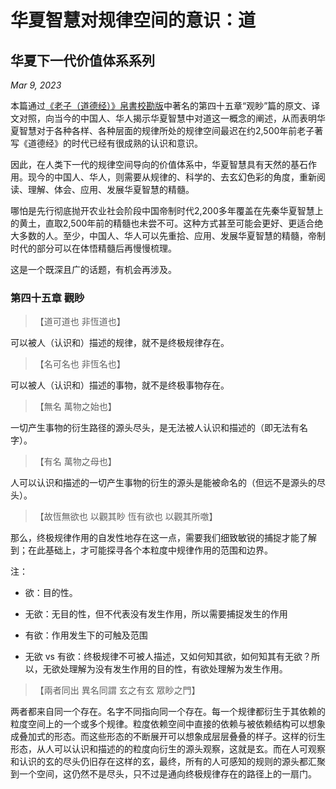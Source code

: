 # 华夏智慧对规律空间的意识：道
## 华夏下一代价值体系系列

*Mar 9, 2023*

本篇通过[《老子（道德经）》帛書校勘版](https://zh.m.wikisource.org/wiki/%E8%80%81%E5%AD%90_(%E5%B8%9B%E6%9B%B8%E6%A0%A1%E5%8B%98%E7%89%88)#%E9%81%93_%E7%AF%87)中著名的第四十五章“观眇”篇的原文、译文对照，向当今的中国人、华人揭示华夏智慧中对道这一概念的阐述，从而表明华夏智慧对于各种各样、各种层面的规律所处的规律空间最迟在约2,500年前老子著写《道德经》的时代已经有很成熟的认识和意识。

因此，在人类下一代的规律空间导向的价值体系中，华夏智慧具有天然的基石作用。现今的中国人、华人，则需要从规律的、科学的、去玄幻色彩的角度，重新阅读、理解、体会、应用、发展华夏智慧的精髓。

哪怕是先行彻底抛开农业社会阶段中国帝制时代2,200多年覆盖在先秦华夏智慧上的黄土，直取2,500年前的精髓也未尝不可。这种方式甚至可能会更好、更适合绝大多数的人。至少，中国人、华人可以先重拾、应用、发展华夏智慧的精髓，帝制时代的部分可以在体悟精髓后再慢慢梳理。

这是一个既深且广的话题，有机会再涉及。

### 第四十五章 觀眇

> 【道可道也 非恆道也】

可以被人（认识和）描述的规律，就不是终极规律存在。

> 【名可名也 非恆名也】

可以被人（认识和）描述的事物，就不是终极事物存在。

> 【無名 萬物之始也】

一切产生事物的衍生路径的源头尽头，是无法被人认识和描述的（即无法有名字）。

> 【有名 萬物之母也】

人可以认识和描述的一切产生事物的衍生的源头是能被命名的（但远不是源头的尽头）。

> 【故恆無欲也 以觀其眇 恆有欲也 以觀其所噭】

那么，终极规律作用的自发性地存在这一点，需要我们细致敏锐的捕捉才能了解到；在此基础上，才可能探寻各个本粒度中规律作用的范围和边界。

注：

* 欲：目的性。

* 无欲：无目的性，但不代表没有发生作用，所以需要捕捉发生的作用

* 有欲：作用发生下的可触及范围

* 无欲 vs 有欲：终极规律不可被人描述，又如何知其欲，如何知其有无欲？所以，无欲处理解为没有发生作用的目的性，有欲处理解为发生作用。

> 【兩者同出 異名同謂 玄之有玄 眾眇之門】

两者都来自同一个存在。名字不同指向同一个存在。每一个规律都衍生于其依赖的粒度空间上的一个或多个规律。粒度依赖空间中直接的依赖与被依赖结构可以想象成叠加式的形态。而这些形态的不断展开可以想象成层层叠叠的样子。这样的衍生形态，从人可以认识和描述的的粒度向衍生的源头观察，这就是玄。而在人可观察和认识的玄的尽头仍旧存在这样的玄，最终，所有的人可感知的规则的源头都汇聚到一个空间，这仍然不是尽头，只不过是通向终极规律存在的路径上的一扇门。
